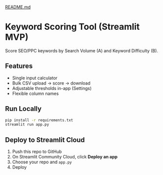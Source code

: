 [README.md](https://github.com/user-attachments/files/21553956/README.md)

# Keyword Scoring Tool (Streamlit MVP)

Score SEO/PPC keywords by Search Volume (A) and Keyword Difficulty (B).

## Features
- Single input calculator
- Bulk CSV upload → score → download
- Adjustable thresholds in-app (Settings)
- Flexible column names

## Run Locally
```bash
pip install -r requirements.txt
streamlit run app.py
```

## Deploy to Streamlit Cloud
1. Push this repo to GitHub
2. On Streamlit Community Cloud, click **Deploy an app**
3. Choose your repo and `app.py`
4. Deploy
